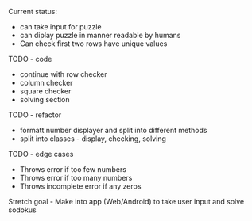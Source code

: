 
Current status:
 - can take input for puzzle
 - can diplay puzzle in manner readable by humans
 - Can check first two rows have unique values

TODO - code
- continue with row checker
- column checker
- square checker
- solving section

TODO - refactor
- formatt number displayer and split into different methods
- split into classes - display, checking, solving
  
TODO - edge cases
- Throws error if too few numbers
- Throws error if too many numbers
- Throws incomplete error if any zeros
  
Stretch goal - Make into app (Web/Android) to take user input and solve sodokus
